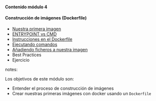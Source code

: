 #### Contenido módulo 4

#### Construcción de imágenes (Dockerfile)

* [Nuestra primera imagen](#/dockerfile)
* [ENTRYPOINT vs CMD](#/entrypoint-vs-cmd)
* [Instrucciones en el Dockerfile](#/dockerfile-instructions)   
* [Ejecutando comandos](#/running-commands)
* [Añadiendo ficheros a nuestra imagen](/#copy-files)
* Best Practices
* Ejercicio

notes:

Los objetivos de este módulo son:

* Entender el proceso de construcción de imágenes
* Crear nuestras primeras imágenes con docker usando un `Dockerfile`